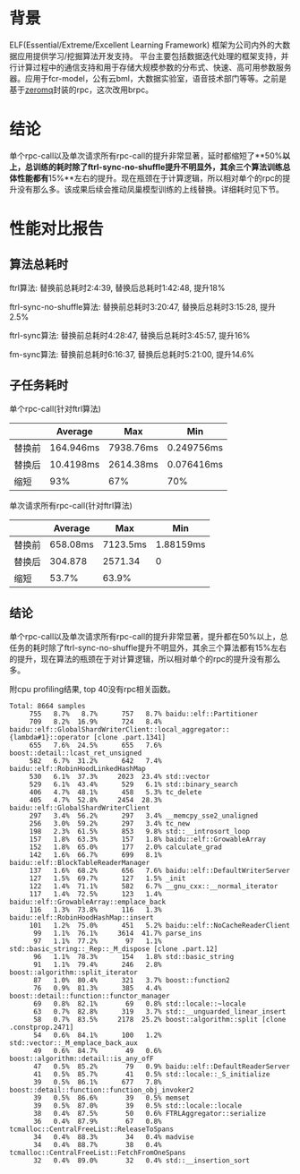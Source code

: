 # 背景

ELF(Essential/Extreme/Excellent Learning Framework) 框架为公司内外的大数据应用提供学习/挖掘算法开发支持。 平台主要包括数据迭代处理的框架支持，并行计算过程中的通信支持和用于存储大规模参数的分布式、快速、高可用参数服务器。应用于fcr-model，公有云bml，大数据实验室，语音技术部门等等。之前是基于[zeromq](http://zeromq.org/)封装的rpc，这次改用brpc。

# 结论

单个rpc-call以及单次请求所有rpc-call的提升非常显著，延时都缩短了**50%**以上，总训练的耗时除了ftrl-sync-no-shuffle提升不明显外，其余三个算法训练总体性能都有**15%**左右的提升。现在瓶颈在于计算逻辑，所以相对单个的rpc的提升没有那么多。该成果后续会推动凤巢模型训练的上线替换。详细耗时见下节。

# 性能对比报告

## 算法总耗时

ftrl算法: 替换前总耗时2:4:39, 替换后总耗时1:42:48, 提升18%

ftrl-sync-no-shuffle算法: 替换前总耗时3:20:47, 替换后总耗时3:15:28, 提升2.5%

ftrl-sync算法: 替换前总耗时4:28:47, 替换后总耗时3:45:57, 提升16%

fm-sync算法: 替换前总耗时6:16:37, 替换后总耗时5:21:00, 提升14.6%

## 子任务耗时

单个rpc-call(针对ftrl算法)

|      | Average   | Max       | Min        |
| ---- | --------- | --------- | ---------- |
| 替换前  | 164.946ms | 7938.76ms | 0.249756ms |
| 替换后  | 10.4198ms | 2614.38ms | 0.076416ms |
| 缩短   | 93%       | 67%       | 70%        |

单次请求所有rpc-call(针对ftrl算法)

|      | Average  | Max      | Min       |
| ---- | -------- | -------- | --------- |
| 替换前  | 658.08ms | 7123.5ms | 1.88159ms |
| 替换后  | 304.878  | 2571.34  | 0         |
| 缩短   | 53.7%    | 63.9%    |           |

## 结论

单个rpc-call以及单次请求所有rpc-call的提升非常显著，提升都在50%以上，总任务的耗时除了ftrl-sync-no-shuffle提升不明显外，其余三个算法都有15%左右的提升，现在算法的瓶颈在于对计算逻辑，所以相对单个的rpc的提升没有那么多。

附cpu profiling结果, top 40没有rpc相关函数。
```
Total: 8664 samples
     755   8.7%   8.7%      757   8.7% baidu::elf::Partitioner
     709   8.2%  16.9%      724   8.4% baidu::elf::GlobalShardWriterClient::local_aggregator::{lambda#1}::operator [clone .part.1341]
     655   7.6%  24.5%      655   7.6% boost::detail::lcast_ret_unsigned
     582   6.7%  31.2%      642   7.4% baidu::elf::RobinHoodLinkedHashMap
     530   6.1%  37.3%     2023  23.4% std::vector
     529   6.1%  43.4%      529   6.1% std::binary_search
     406   4.7%  48.1%      458   5.3% tc_delete
     405   4.7%  52.8%     2454  28.3% baidu::elf::GlobalShardWriterClient
     297   3.4%  56.2%      297   3.4% __memcpy_sse2_unaligned
     256   3.0%  59.2%      297   3.4% tc_new
     198   2.3%  61.5%      853   9.8% std::__introsort_loop
     157   1.8%  63.3%      157   1.8% baidu::elf::GrowableArray
     152   1.8%  65.0%      177   2.0% calculate_grad
     142   1.6%  66.7%      699   8.1% baidu::elf::BlockTableReaderManager
     137   1.6%  68.2%      656   7.6% baidu::elf::DefaultWriterServer
     127   1.5%  69.7%      127   1.5% _init
     122   1.4%  71.1%      582   6.7% __gnu_cxx::__normal_iterator
     117   1.4%  72.5%      123   1.4% baidu::elf::GrowableArray::emplace_back
     116   1.3%  73.8%      116   1.3% baidu::elf::RobinHoodHashMap::insert
     101   1.2%  75.0%      451   5.2% baidu::elf::NoCacheReaderClient
      99   1.1%  76.1%     3614  41.7% parse_ins
      97   1.1%  77.2%       97   1.1% std::basic_string::_Rep::_M_dispose [clone .part.12]
      96   1.1%  78.3%      154   1.8% std::basic_string
      91   1.1%  79.4%      246   2.8% boost::algorithm::split_iterator
      87   1.0%  80.4%      321   3.7% boost::function2
      76   0.9%  81.3%      385   4.4% boost::detail::function::functor_manager
      69   0.8%  82.1%       69   0.8% std::locale::~locale
      63   0.7%  82.8%      319   3.7% std::__unguarded_linear_insert
      58   0.7%  83.5%     2178  25.2% boost::algorithm::split [clone .constprop.2471]
      54   0.6%  84.1%      100   1.2% std::vector::_M_emplace_back_aux
      49   0.6%  84.7%       49   0.6% boost::algorithm::detail::is_any_ofF
      47   0.5%  85.2%       79   0.9% baidu::elf::DefaultReaderServer
      41   0.5%  85.7%       41   0.5% std::locale::_S_initialize
      39   0.5%  86.1%      677   7.8% boost::detail::function::function_obj_invoker2
      39   0.5%  86.6%       39   0.5% memset
      39   0.5%  87.0%       39   0.5% std::locale::locale
      38   0.4%  87.5%       50   0.6% FTRLAggregator::serialize
      36   0.4%  87.9%       67   0.8% tcmalloc::CentralFreeList::ReleaseToSpans
      34   0.4%  88.3%       34   0.4% madvise
      34   0.4%  88.7%       38   0.4% tcmalloc::CentralFreeList::FetchFromOneSpans
      32   0.4%  89.0%       32   0.4% std::__insertion_sort
```
